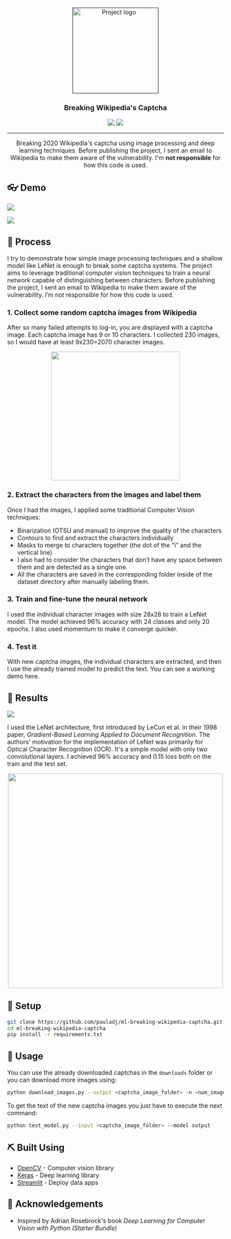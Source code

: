 <p align="center">
  <a href="" rel="noopener">
 <img width=200px height=200px src="img/logo.jpg" alt="Project logo"></a>
</p>
<h3 align="center">Breaking Wikipedia's Captcha</h3>

<div align="center">
    <img src="https://img.shields.io/badge/python-v3.7.9-blue" />
    <img src="https://img.shields.io/badge/license-MIT-green" />
</div>

---

<p align="center"> Breaking 2020 Wikipedia's captcha using image processing and deep learning techniques. Before publishing the project, I sent an email to Wikipedia to make them aware of the vulnerability. I'm <b>not responsible</b> for how this code is used.
    <br> 
</p>

## 👓 Demo

<a href="https://breaking-wikipedia-captcha.herokuapp.com/"><img src="https://img.shields.io/badge/Heroku-Open Web App-red?logo=heroku" /></a>

<img src="img/breaking-wikipedia-captcha.gif" />

## 🎢 Process

I try to demonstrate how simple image processing techniques and a shallow model like LeNet is enough to break some captcha systems. The project aims to leverage traditional computer vision techniques to train a neural network capable of distinguishing between characters. Before publishing the project, I sent an email to Wikipedia to make them aware of the vulnerability. I’m not responsible for how this code is used.

### 1. **Collect** some random captcha images from Wikipedia
After so many failed attempts to log-in, you are displayed with a captcha image. Each captcha image has 9 or 10 characters. I collected 230 images, so I would have at least 9x230=2070 character images.

<div align="center">
<img src="img/wikipedia-captcha.jpg" width="300" />
</div>

### 2. **Extract** the characters from the images and label them
Once I had the images, I applied some traditional Computer Vision techniques:

- Binarization (OTSU and manual) to improve the quality of the characters
- Contours to find and extract the characters individually
- Masks to merge to characters together (the dot of the “i” and the vertical line)
- I also had to consider the characters that don’t have any space between them and are detected as a single one.
- All the characters are saved in the corresponding folder inside of the dataset directory after manually labeling them.

### 3. **Train** and fine-tune the neural network
I used the individual character images with size 28x28 to train a LeNet model. The model achieved 96% accuracy with 24 classes and only 20 epochs. I also used momentum to make it converge quicker.

### 4. **Test** it
With new captcha images, the individual characters are extracted, and then I use the already trained model to predict the text. You can see a working demo here.

## 📄 Results

<a href="https://pauladj.github.io/blog/breaking-wikipedia-captcha/"><img src="https://img.shields.io/badge/Blog-Read Article-b97908?logo=blogger&logoColor=white"></a>

I used the LeNet architecture, first introduced by LeCun et al. in their 1998 paper, *Gradient-Based Learning Applied to Document Recognition*. The authors' motivation for the implementation of LeNet was primarily for Optical Character Recognition (OCR). It's a simple model with only two convolutional layers. I achieved 96% accuracy and 0.15 loss both on the train and the test set.

<div align="center">
<img width="500" src="output/results.png" />
</div>


## 🔧 Setup 
```bash
git clone https://github.com/pauladj/ml-breaking-wikipedia-captcha.git
cd ml-breaking-wikipedia-captcha
pip install -r requirements.txt
```


## 🎈 Usage 
You can use the already downloaded captchas in the `downloads` folder or you can download more images using:

```bash
python download_images.py --output <captcha_image_folder> -n <num_images_to_download>
```

To get the text of the new captcha images you just have to execute the next command:

```bash
python test_model.py --input <captcha_image_folder> --model output
```

## ⛏️ Built Using 
- [OpenCV](https://opencv.org/) - Computer vision library
- [Keras](https://keras.io/) - Deep learning library
- [Streamlit](https://www.streamlit.io/) - Deploy data apps

## 🎉 Acknowledgements 
- Inspired by Adrian Rosebrock's book *Deep Learning for Computer Vision with Python (Starter Bundle)*
